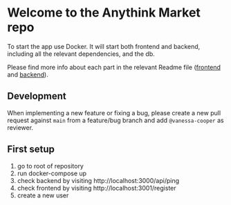 # Welcome to the Anythink Market repo

To start the app use Docker. It will start both frontend and backend, including all the relevant dependencies, and the db.

Please find more info about each part in the relevant Readme file ([frontend](frontend/readme.md) and [backend](backend/README.md)).

## Development

When implementing a new feature or fixing a bug, please create a new pull request against `main` from a feature/bug branch and add `@vanessa-cooper` as reviewer.

## First setup

1. go to root of repository
2. run docker-compose up
3. check backend by visiting http://localhost:3000/api/ping
4. check frontend by visiting http://localhost:3001/register
5. create a new user

